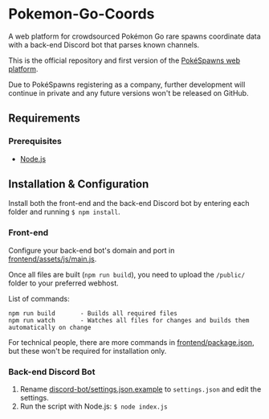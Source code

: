 # Pokemon-Go-Coords
A web platform for crowdsourced Pokémon Go rare spawns coordinate data with a back-end Discord bot that parses known channels.

This is the official repository and first version of the [PokéSpawns web platform](http://spawns.sebastienvercammen.be).

Due to PokéSpawns registering as a company, further development will continue in private and any future versions won't be released on GitHub.

## Requirements
### Prerequisites
* [Node.js](https://nodejs.org/en/)

## Installation & Configuration
Install both the front-end and the back-end Discord bot by entering each folder and running `$ npm install`.

### Front-end
Configure your back-end bot's domain and port in [frontend/assets/js/main.js](frontend/assets/js/main.js).

Once all files are built (`npm run build`), you need to upload the `/public/` folder to your preferred webhost.

List of commands:

    npm run build       - Builds all required files
    npm run watch       - Watches all files for changes and builds them automatically on change

For technical people, there are more commands in [frontend/package.json](frontend/package.json), but these won't be required for installation only.

### Back-end Discord Bot
1. Rename [discord-bot/settings.json.example](discord-bot/settings.json.example) to `settings.json` and edit the settings.
2. Run the script with Node.js:
    `$ node index.js`